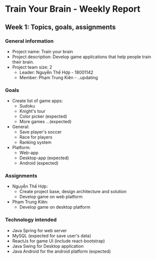 # Train Your Brain - Weekly Report
## Week 1: Topics, goals, assignments
### General information
- Project name: Train your brain
- Project description: Develop game applications that help people train their brain.
- Project team size: 2
  - Leader: Nguyễn Thế Hợp - 18001142
  - Member: Phạm Trung Kiên - ..updating
### Goals
- Create list of game apps:
  - Sudoku
  - Knight's tour
  - Color picker (expected)
  - More games ...(expected)
- General:
  - Save player's soccer
  - Race for players
  - Ranking system
- Platform:
  - Web-app
  - Desktop-app (expected)
  - Android (expected)
### Assignments
- Nguyễn Thế Hợp:
  - Create project base, design architecture and solution
  - Develop game on web platform
- Phạm Trung Kiên:
  - Develop game on desktop platform
### Technology intended
- Java Spring for web server
- MySQL (expected for save user's data)
- ReactJs for game UI (include react-bootstrap)
- Java Swing for Desktop application
- Java Android for the android platform (expected)